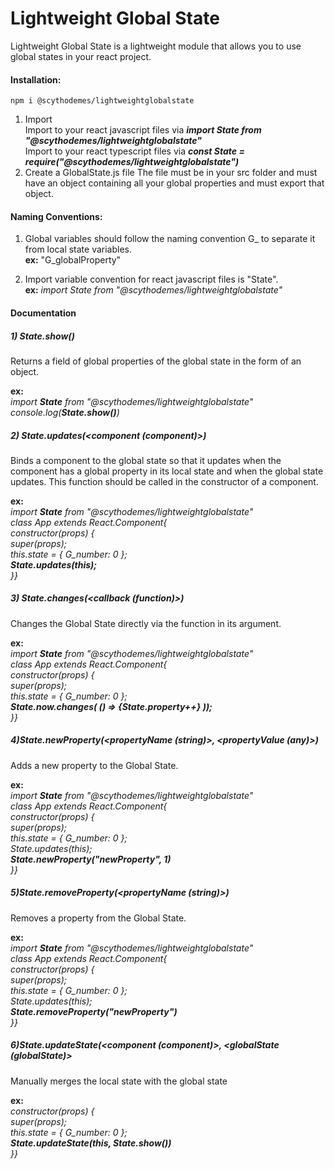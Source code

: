 # Lightweight Global State

Lightweight Global State is a lightweight module that allows you to use global states in your react project.

#### Installation:

```
npm i @scythodemes/lightweightglobalstate
```

1. Import  
   Import to your react javascript files via **_import State from "@scythodemes/lightweightglobalstate"_**  
   Import to your react typescript files via **_const State = require("@scythodemes/lightweightglobalstate")_**
2. Create a GlobalState.js file
   The file must be in your src folder and must have an object containing all your global properties and must export that object.

#### Naming Conventions:

1. Global variables should follow the naming convention G\_ to separate it from local state variables.  
   **ex:** "G_globalProperty"

2. Import variable convention for react javascript files is "State".  
   **ex:** _import State from "@scythodemes/lightweightglobalstate"_

#### Documentation

##### 1) **_State.show()_**

Returns a field of global properties of the global state in the form of an object.

**ex:**  
_import **State** from "@scythodemes/lightweightglobalstate"_  
_console.log(**State.show()**)_

##### 2) **_State.updates(<component (component)>)_**

Binds a component to the global state so that it updates when the component has a global property in its local state and when the global state updates. This function should be called in the constructor of a component.

**ex:**  
_import **State** from "@scythodemes/lightweightglobalstate"_  
_class App extends React.Component{_  
_constructor(props) {_  
_super(props);_  
_this.state = { G_number: 0 };_  
**_State.updates(this);_**  
_}}_

##### 3) **_State.changes(<callback (function)>)_**

Changes the Global State directly via the function in its argument.

**ex:**  
_import **State** from "@scythodemes/lightweightglobalstate"_  
_class App extends React.Component{_  
_constructor(props) {_  
_super(props);_  
_this.state = { G_number: 0 };_  
**_State.now.changes( () => {State.property++} ));_**  
_}}_

##### 4)**_State.newProperty(<propertyName (string)>, <propertyValue (any)>)_**

Adds a new property to the Global State.

**ex:**  
_import **State** from "@scythodemes/lightweightglobalstate"_  
_class App extends React.Component{_  
_constructor(props) {_  
_super(props);_  
_this.state = { G_number: 0 };_  
_State.updates(this);_  
**_State.newProperty("newProperty", 1)_**  
_}}_

##### 5)**_State.removeProperty(<propertyName (string)>)_**

Removes a property from the Global State.

**ex:**  
_import **State** from "@scythodemes/lightweightglobalstate"_  
_class App extends React.Component{_  
_constructor(props) {_  
_super(props);_  
_this.state = { G_number: 0 };_  
_State.updates(this);_  
**_State.removeProperty("newProperty")_**  
_}}_

##### 6)**_State.updateState(<component (component)>, <globalState (globalState)>_**

Manually merges the local state with the global state

**ex:**  
_constructor(props) {_  
_super(props);_  
_this.state = { G_number: 0 };_  
**_State.updateState(this, State.show())_**  
_}}_
